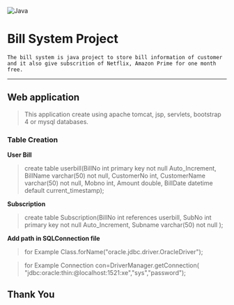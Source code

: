![Java](https://i.stack.imgur.com/KSnus.gif)

# Bill System Project
    The bill system is java project to store bill information of customer and it also give subscrition of Netflix, Amazon Prime for one month free.  
---
## Web application 
   > This application create using apache tomcat, jsp, servlets, bootstrap 4 or mysql databases.    

### Table Creation

**User Bill**

>create table userbill(BillNo int primary key
not null Auto_Increment,
BillName varchar(50) not null,
CustomerNo int,
CustomerName varchar(50) not null,
Mobno int,
Amount double,
BillDate datetime default current_timestamp);

**Subscription**

>create table Subscription(BillNo int references userbill,
SubNo int primary key not null Auto_Increment,
Subname varchar(50) not null
);


**Add path in SQLConnection file**
>  for Example Class.forName("oracle.jdbc.driver.OracleDriver"); 

> for Example Connection con=DriverManager.getConnection(  
"jdbc:oracle:thin:@localhost:1521:xe","sys","password");


## **Thank You**